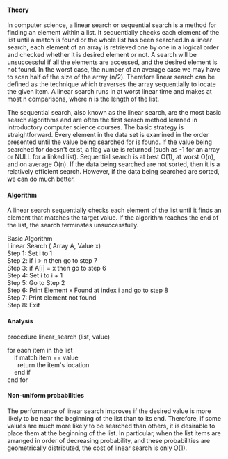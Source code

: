 #### Theory

In computer science, a linear search or sequential search is a method for finding an element within a list. It sequentially checks each element of the list until a match is found or the whole list has been searched.In a linear search, each element of an array is retrieved one by one in a logical order and checked whether it is desired element or not. A search will be unsuccessful if all the elements are accessed, and the desired element is not found. In the worst case, the number of an average case we may have to scan half of the size of the array (n/2). Therefore linear search can be defined as the technique which traverses the array sequentially to locate the given item. A linear search runs in at worst linear time and makes at most n comparisons, where n is the length of the list.<br>

The sequential search, also known as the linear search, are the most basic search algorithms and are often the first search method learned in introductory computer science courses. The basic strategy is straightforward. Every element in the data set is examined in the order presented until the value being searched for is found. If the value being searched for doesn't exist, a flag value is returned (such as -1 for an array or NULL for a linked list). Sequential search is at best O(1), at worst O(n), and on average O(n). If the data being searched are not sorted, then it is a relatively efficient search. However, if the data being searched are sorted, we can do much better.


#### Algorithm
A linear search sequentially checks each element of the list until it finds an element that matches the target value. If the algorithm reaches the end of the list, the search terminates unsuccessfully.

Basic Algorithm<br>
Linear Search ( Array A, Value x) <br>
Step 1: Set i to 1 <br>
Step 2: if i > n then go to step 7<br>
Step 3: if A[i] = x then go to step 6<br>
Step 4: Set i to i + 1<br>
Step 5: Go to Step 2<br>
Step 6: Print Element x Found at index i and go to step 8<br>
Step 7: Print element not found<br>
Step 8: Exit




#### Analysis
procedure linear_search (list, value) <br>

   for each item in the list<br>
     &nbsp; &nbsp; if match item == value<br>
         &nbsp;&nbsp; &nbsp;&nbsp;&nbsp;return the item's location<br>
      &nbsp; &nbsp; end if<br>
   end for<br>


#### Non-uniform probabilities
The performance of linear search improves if the desired value is more likely to be near the beginning of the list than to its end. Therefore, if some values are much more likely to be searched than others, it is desirable to place them at the beginning of the list.
In particular, when the list items are arranged in order of decreasing probability, and these probabilities are geometrically distributed, the cost of linear search is only O(1).
